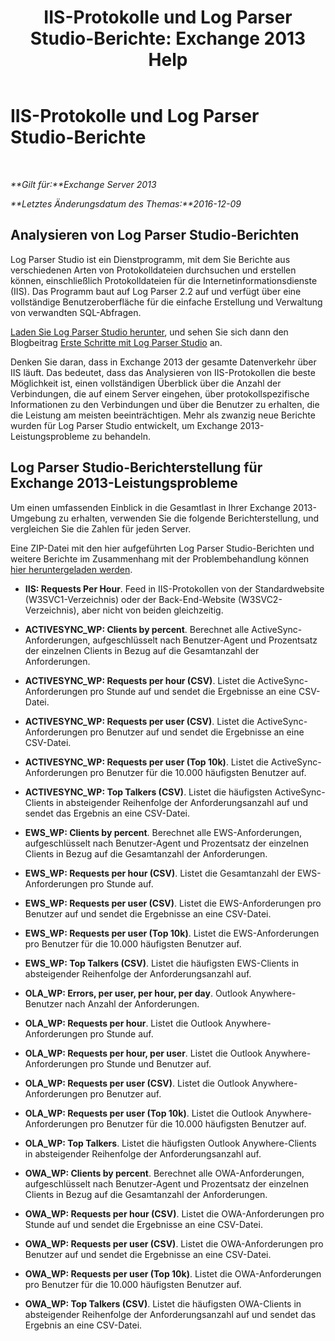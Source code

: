 ﻿---
title: 'IIS-Protokolle und Log Parser Studio-Berichte: Exchange 2013 Help'
TOCTitle: IIS-Protokolle und Log Parser Studio-Berichte
ms:assetid: 01fa67d4-dc02-4c5f-93af-6da7b97d282f
ms:mtpsurl: https://technet.microsoft.com/de-de/library/Dn904092(v=EXCHG.150)
ms:contentKeyID: 63910990
ms.date: 04/24/2018
mtps_version: v=EXCHG.150
ms.translationtype: HT
---

# IIS-Protokolle und Log Parser Studio-Berichte

 

_**Gilt für:**Exchange Server 2013_

_**Letztes Änderungsdatum des Themas:**2016-12-09_

## Analysieren von Log Parser Studio-Berichten

Log Parser Studio ist ein Dienstprogramm, mit dem Sie Berichte aus verschiedenen Arten von Protokolldateien durchsuchen und erstellen können, einschließlich Protokolldateien für die Internetinformationsdienste (IIS). Das Programm baut auf Log Parser 2.2 auf und verfügt über eine vollständige Benutzeroberfläche für die einfache Erstellung und Verwaltung von verwandten SQL-Abfragen.

[Laden Sie Log Parser Studio herunter](https://go.microsoft.com/fwlink/p/?linkid=524244), und sehen Sie sich dann den Blogbeitrag [Erste Schritte mit Log Parser Studio](https://go.microsoft.com/fwlink/p/?linkid=524243) an.

Denken Sie daran, dass in Exchange 2013 der gesamte Datenverkehr über IIS läuft. Das bedeutet, dass das Analysieren von IIS-Protokollen die beste Möglichkeit ist, einen vollständigen Überblick über die Anzahl der Verbindungen, die auf einem Server eingehen, über protokollspezifische Informationen zu den Verbindungen und über die Benutzer zu erhalten, die die Leistung am meisten beeinträchtigen. Mehr als zwanzig neue Berichte wurden für Log Parser Studio entwickelt, um Exchange 2013-Leistungsprobleme zu behandeln.

## Log Parser Studio-Berichterstellung für Exchange 2013-Leistungsprobleme

Um einen umfassenden Einblick in die Gesamtlast in Ihrer Exchange 2013-Umgebung zu erhalten, verwenden Sie die folgende Berichterstellung, und vergleichen Sie die Zahlen für jeden Server.

Eine ZIP-Datei mit den hier aufgeführten Log Parser Studio-Berichten und weitere Berichte im Zusammenhang mit der Problembehandlung können [hier heruntergeladen werden](https://go.microsoft.com/fwlink/p/?linkid=524245).

  - **IIS: Requests Per Hour**. Feed in IIS-Protokollen von der Standardwebsite (W3SVC1-Verzeichnis) oder der Back-End-Website (W3SVC2-Verzeichnis), aber nicht von beiden gleichzeitig.

  - **ACTIVESYNC\_WP: Clients by percent**. Berechnet alle ActiveSync-Anforderungen, aufgeschlüsselt nach Benutzer-Agent und Prozentsatz der einzelnen Clients in Bezug auf die Gesamtanzahl der Anforderungen.

  - **ACTIVESYNC\_WP: Requests per hour (CSV)**. Listet die ActiveSync-Anforderungen pro Stunde auf und sendet die Ergebnisse an eine CSV-Datei.

  - **ACTIVESYNC\_WP: Requests per user (CSV)**. Listet die ActiveSync-Anforderungen pro Benutzer auf und sendet die Ergebnisse an eine CSV-Datei.

  - **ACTIVESYNC\_WP: Requests per user (Top 10k)**. Listet die ActiveSync-Anforderungen pro Benutzer für die 10.000 häufigsten Benutzer auf.

  - **ACTIVESYNC\_WP: Top Talkers (CSV)**. Listet die häufigsten ActiveSync-Clients in absteigender Reihenfolge der Anforderungsanzahl auf und sendet das Ergebnis an eine CSV-Datei.

  - **EWS\_WP: Clients by percent**. Berechnet alle EWS-Anforderungen, aufgeschlüsselt nach Benutzer-Agent und Prozentsatz der einzelnen Clients in Bezug auf die Gesamtanzahl der Anforderungen.

  - **EWS\_WP: Requests per hour (CSV)**. Listet die Gesamtanzahl der EWS-Anforderungen pro Stunde auf.

  - **EWS\_WP: Requests per user (CSV)**. Listet die EWS-Anforderungen pro Benutzer auf und sendet die Ergebnisse an eine CSV-Datei.

  - **EWS\_WP: Requests per user (Top 10k)**. Listet die EWS-Anforderungen pro Benutzer für die 10.000 häufigsten Benutzer auf.

  - **EWS\_WP: Top Talkers (CSV)**. Listet die häufigsten EWS-Clients in absteigender Reihenfolge der Anforderungsanzahl auf.

  - **OLA\_WP: Errors, per user, per hour, per day**. Outlook Anywhere-Benutzer nach Anzahl der Anforderungen.

  - **OLA\_WP: Requests per hour**. Listet die Outlook Anywhere-Anforderungen pro Stunde auf.

  - **OLA\_WP: Requests per hour, per user**. Listet die Outlook Anywhere-Anforderungen pro Stunde und Benutzer auf.

  - **OLA\_WP: Requests per user (CSV)**. Listet die Outlook Anywhere-Anforderungen pro Benutzer auf.

  - **OLA\_WP: Requests per user (Top 10k)**. Listet die Outlook Anywhere-Anforderungen pro Benutzer für die 10.000 häufigsten Benutzer auf.

  - **OLA\_WP: Top Talkers**. Listet die häufigsten Outlook Anywhere-Clients in absteigender Reihenfolge der Anforderungsanzahl auf.

  - **OWA\_WP: Clients by percent**. Berechnet alle OWA-Anforderungen, aufgeschlüsselt nach Benutzer-Agent und Prozentsatz der einzelnen Clients in Bezug auf die Gesamtanzahl der Anforderungen.

  - **OWA\_WP: Requests per hour (CSV)**. Listet die OWA-Anforderungen pro Stunde auf und sendet die Ergebnisse an eine CSV-Datei.

  - **OWA\_WP: Requests per user (CSV)**. Listet die OWA-Anforderungen pro Benutzer auf und sendet die Ergebnisse an eine CSV-Datei.

  - **OWA\_WP: Requests per user (Top 10k)**. Listet die OWA-Anforderungen pro Benutzer für die 10.000 häufigsten Benutzer auf.

  - **OWA\_WP: Top Talkers (CSV)**. Listet die häufigsten OWA-Clients in absteigender Reihenfolge der Anforderungsanzahl auf und sendet das Ergebnis an eine CSV-Datei.

